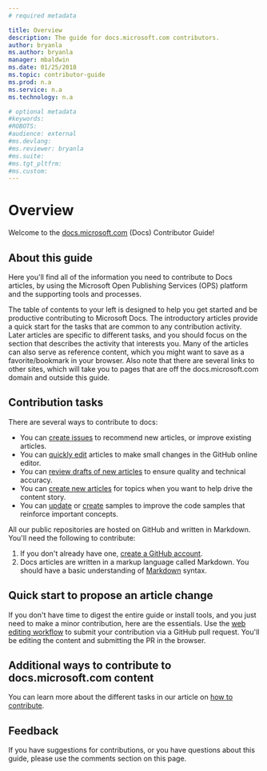 ```yaml
---
# required metadata

title: Overview
description: The guide for docs.microsoft.com contributors.
author: bryanla
ms.author: bryanla
manager: mbaldwin
ms.date: 01/25/2018
ms.topic: contributor-guide
ms.prod: n.a
ms.service: n.a
ms.technology: n.a

# optional metadata
#keywords:
#ROBOTS:
#audience: external
#ms.devlang:
#ms.reviewer: bryanla
#ms.suite:
#ms.tgt_pltfrm:
#ms.custom:
---
```

# Overview

Welcome to the [docs.microsoft.com](https://docs.microsoft.com) (Docs) Contributor Guide!

## About this guide

Here you'll find all of the information you need to contribute to Docs articles, by using the Microsoft Open Publishing Services (OPS) platform and the supporting tools and processes.

The table of contents to your left is designed to help you get started and be productive contributing to Microsoft Docs. The introductory articles provide a quick start for the tasks that are common to any contribution activity. Later articles are specific to different tasks, and you should focus on the section that describes the activity that interests you. Many of the articles can also serve as reference content, which you might want to save as a favorite/bookmark in your browser. Also note that there are several links to other sites, which will take you to pages that are off the docs.microsoft.com domain and outside this guide.

## Contribution tasks

There are several ways to contribute to docs:

- You can [create issues](how-to-contribute.md#create-issues) to recommend new articles, or improve existing articles.
- You can [quickly edit](how-to-contribute.md#quick-edits) articles to make small changes in the GitHub online editor.
- You can [review drafts of new articles](how-to-contribute.md#review-new-articles) to ensure quality and technical accuracy.
- You can [create new articles](how-to-contribute.md#create-new-articles) for topics when you want to help drive the content story.
- You can [update](how-to-contribute.md#update-samples) or [create](how-to-contribute.md#create-samples) samples to improve the code samples that reinforce important concepts.

All our public repositories are hosted on GitHub and written in Markdown. You'll need the following to contribute:

1. If you don't already have one, [create a GitHub account](https://github.com/join).
1. Docs articles are written in a markup language called Markdown. You should have a basic understanding of [Markdown](https://daringfireball.net/projects/markdown/syntax) syntax.

## Quick start to propose an article change

If you don't have time to digest the entire guide or install tools, and you just need to make a minor contribution, here are the essentials. Use the [web editing workflow](how-to-contribute.md#quick-edits) to submit your contribution via a GitHub pull request. You'll be editing the content and submitting the PR in the browser.

## Additional ways to contribute to docs.microsoft.com content

You can learn more about the different tasks in our article on [how to contribute](how-to-contribute.md).

## Feedback

If you have suggestions for contributions, or you have questions about this guide, please use the comments section on this page.
